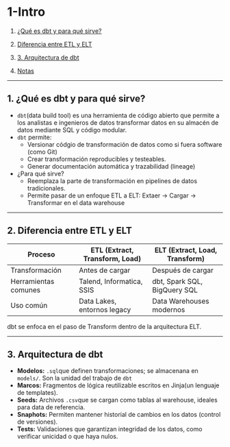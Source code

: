 # 1-Intro

1. [¿Qué es dbt y para qué sirve?](#schema1)
2. [Diferencia entre ETL y ELT](#schema2)
3. [3. Arquitectura de dbt](#schema3)


21. [Notas](#schemanotas)


<hr>
<a name='schema1'></a>

## 1. ¿Qué es dbt y para qué sirve?
- `dbt`(data build tool) es una herramienta de código abierto que permite a los analistas e ingenieros de datos transformar datos en su almacén de datos mediante SQL y código modular.
- `dbt` permite:
    - Versionar códgio de transformación de datos como si fuera software (como Git)
    - Crear transformación reproducibles y testeables.
    - Generar documentación automática y trazabilidad (lineage)
- ¿Para qué sirve?
    - Reemplaza la parte de transformación en  pipelines de datos tradicionales.
    - Permite pasar de un enfoque ETL a ELT: Extaer -> Cargar -> Transformar en el data warehouse

<hr>
<a name='schema2'></a>

## 2. Diferencia entre ETL y ELT

| Proceso              | ETL (Extract, Transform, Load) | ELT (Extract, Load, Transform) |
| -------------------- | ------------------------------ | ------------------------------ |
| Transformación       | Antes de cargar                | Después de cargar              |
| Herramientas comunes | Talend, Informatica, SSIS      | dbt, Spark SQL, BigQuery SQL   |
| Uso común            | Data Lakes, entornos legacy    | Data Warehouses modernos       |


dbt se enfoca en el paso de Transform dentro de la arquitectura ELT.

<hr>
<a name='schema3'></a>

## 3. Arquitectura de dbt
- **Modelos:** `.sql`que definen transformaciones; se almacenana en `models/`. Son la unidad del trabajo de `dbt`
- **Marcos:** Fragmentos de lógica reutilizable escritos en Jinja(un lenguaje de templates).
- **Seeds:** Archivos `.csv`que se cargan como tablas al warehouse, ideales para data de referencia.
- **Snaphots:** Permiten mantener historial de cambios en los datos (control de versiones).
- **Tests:** Validaciones que garantizan integridad de los datos, como verificar unicidad o que haya nulos.